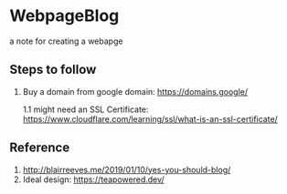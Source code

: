 # WebpageBlog
a note for creating a webapge


## Steps to follow
1. Buy a domain from google domain: https://domains.google/

    1.1 might need an SSL Certificate: https://www.cloudflare.com/learning/ssl/what-is-an-ssl-certificate/
  




## Reference
1. http://blairreeves.me/2019/01/10/yes-you-should-blog/
2. Ideal design: https://teapowered.dev/
